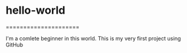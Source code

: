 # hello-world
=====================

I'm a comlete beginner in this world.
This is my very first project using GitHub
